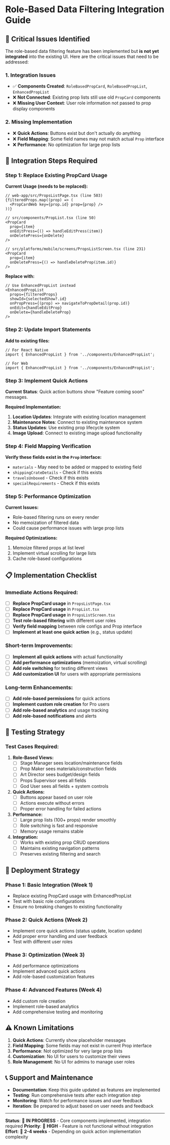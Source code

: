 # Role-Based Data Filtering Integration Guide

## 🚨 **Critical Issues Identified**

The role-based data filtering feature has been implemented but **is not yet integrated** into the existing UI. Here are the critical issues that need to be addressed:

### **1. Integration Issues**
- ✅ **Components Created**: `RoleBasedPropCard`, `RoleBasedPropList`, `EnhancedPropList`
- ❌ **Not Connected**: Existing prop lists still use old `PropCard` components
- ❌ **Missing User Context**: User role information not passed to prop display components

### **2. Missing Implementation**
- ❌ **Quick Actions**: Buttons exist but don't actually do anything
- ❌ **Field Mapping**: Some field names may not match actual `Prop` interface
- ❌ **Performance**: No optimization for large prop lists

## 🔧 **Integration Steps Required**

### **Step 1: Replace Existing PropCard Usage**

**Current Usage (needs to be replaced):**
```tsx
// web-app/src/PropsListPage.tsx (line 503)
{filteredProps.map((prop) => (
  <PropCardWeb key={prop.id} prop={prop} />
))}

// src/components/PropList.tsx (line 50)
<PropCard 
  prop={item} 
  onEditPress={() => handleEditPress(item)}
  onDeletePress={onDelete}
/>

// src/platforms/mobile/screens/PropsListScreen.tsx (line 231)
<PropCard 
  prop={item}
  onDeletePress={() => handleDeleteProp(item.id)}
/>
```

**Replace with:**
```tsx
// Use EnhancedPropList instead
<EnhancedPropList
  props={filteredProps}
  showId={selectedShow?.id}
  onPropPress={(prop) => navigateToPropDetail(prop.id)}
  onEdit={handleEditProp}
  onDelete={handleDeleteProp}
/>
```

### **Step 2: Update Import Statements**

**Add to existing files:**
```tsx
// For React Native
import { EnhancedPropList } from '../components/EnhancedPropList';

// For Web
import { EnhancedPropList } from '../components/EnhancedPropList';
```

### **Step 3: Implement Quick Actions**

**Current Status**: Quick action buttons show "Feature coming soon" messages.

**Required Implementation:**
1. **Location Updates**: Integrate with existing location management
2. **Maintenance Notes**: Connect to existing maintenance system
3. **Status Updates**: Use existing prop lifecycle system
4. **Image Upload**: Connect to existing image upload functionality

### **Step 4: Field Mapping Verification**

**Verify these fields exist in the `Prop` interface:**
- `materials` - May need to be added or mapped to existing field
- `shippingCrateDetails` - Check if this exists
- `travelsUnboxed` - Check if this exists
- `specialRequirements` - Check if this exists

### **Step 5: Performance Optimization**

**Current Issues:**
- Role-based filtering runs on every render
- No memoization of filtered data
- Could cause performance issues with large prop lists

**Required Optimizations:**
1. Memoize filtered props at list level
2. Implement virtual scrolling for large lists
3. Cache role-based configurations

## 📋 **Implementation Checklist**

### **Immediate Actions Required:**

- [ ] **Replace PropCard usage** in `PropsListPage.tsx`
- [ ] **Replace PropCard usage** in `PropList.tsx`
- [ ] **Replace PropCard usage** in `PropsListScreen.tsx`
- [ ] **Test role-based filtering** with different user roles
- [ ] **Verify field mapping** between role configs and Prop interface
- [ ] **Implement at least one quick action** (e.g., status update)

### **Short-term Improvements:**

- [ ] **Implement all quick actions** with actual functionality
- [ ] **Add performance optimizations** (memoization, virtual scrolling)
- [ ] **Add role switching** for testing different views
- [ ] **Add customization UI** for users with appropriate permissions

### **Long-term Enhancements:**

- [ ] **Add role-based permissions** for quick actions
- [ ] **Implement custom role creation** for Pro users
- [ ] **Add role-based analytics** and usage tracking
- [ ] **Add role-based notifications** and alerts

## 🧪 **Testing Strategy**

### **Test Cases Required:**

1. **Role-Based Views:**
   - [ ] Stage Manager sees location/maintenance fields
   - [ ] Prop Maker sees materials/construction fields
   - [ ] Art Director sees budget/design fields
   - [ ] Props Supervisor sees all fields
   - [ ] God User sees all fields + system controls

2. **Quick Actions:**
   - [ ] Buttons appear based on user role
   - [ ] Actions execute without errors
   - [ ] Proper error handling for failed actions

3. **Performance:**
   - [ ] Large prop lists (100+ props) render smoothly
   - [ ] Role switching is fast and responsive
   - [ ] Memory usage remains stable

4. **Integration:**
   - [ ] Works with existing prop CRUD operations
   - [ ] Maintains existing navigation patterns
   - [ ] Preserves existing filtering and search

## 🚀 **Deployment Strategy**

### **Phase 1: Basic Integration (Week 1)**
- Replace existing PropCard usage with EnhancedPropList
- Test with basic role configurations
- Ensure no breaking changes to existing functionality

### **Phase 2: Quick Actions (Week 2)**
- Implement core quick actions (status update, location update)
- Add proper error handling and user feedback
- Test with different user roles

### **Phase 3: Optimization (Week 3)**
- Add performance optimizations
- Implement advanced quick actions
- Add role-based customization features

### **Phase 4: Advanced Features (Week 4)**
- Add custom role creation
- Implement role-based analytics
- Add comprehensive testing and monitoring

## ⚠️ **Known Limitations**

1. **Quick Actions**: Currently show placeholder messages
2. **Field Mapping**: Some fields may not exist in current Prop interface
3. **Performance**: Not optimized for very large prop lists
4. **Customization**: No UI for users to customize their views
5. **Role Management**: No UI for admins to manage user roles

## 📞 **Support and Maintenance**

- **Documentation**: Keep this guide updated as features are implemented
- **Testing**: Run comprehensive tests after each integration step
- **Monitoring**: Watch for performance issues and user feedback
- **Iteration**: Be prepared to adjust based on user needs and feedback

---

**Status**: 🚧 **IN PROGRESS** - Core components implemented, integration required
**Priority**: 🔴 **HIGH** - Feature is not functional without integration
**Effort**: 📅 **2-4 weeks** - Depending on quick action implementation complexity
